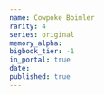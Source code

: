 ```yaml
---
name: Cowpoke Boimler
rarity: 4
series: original
memory_alpha:
bigbook_tier: -1
in_portal: true
date:
published: true
---
```




